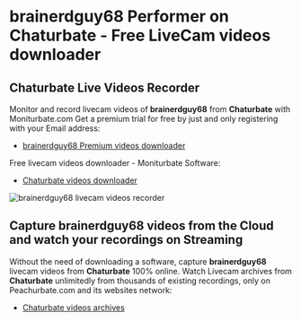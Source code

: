 # brainerdguy68 Performer on Chaturbate - Free LiveCam videos downloader

## Chaturbate Live Videos Recorder

Monitor and record livecam videos of **brainerdguy68** from **Chaturbate** with Moniturbate.com
Get a premium trial for free by just and only registering with your Email address:
* [brainerdguy68 Premium videos downloader](https://moniturbate.com/request-demo-licence-key.html)

Free livecam videos downloader - Moniturbate Software:
* [Chaturbate videos downloader](https://moniturbate.com/moniturbate-download-software.html)

![brainerdguy68 livecam videos recorder](https://peachurnet.com/templates/moniturbate-software.png)


## Capture brainerdguy68 videos from the Cloud and watch your recordings on Streaming

Without the need of downloading a software, capture **brainerdguy68** livecam videos from **Chaturbate** 100% online.
Watch Livecam archives from **Chaturbate** unlimitedly from thousands of existing recordings, only on Peachurbate.com and its websites network:
* [Chaturbate videos archives](https://peachurnet.com/)